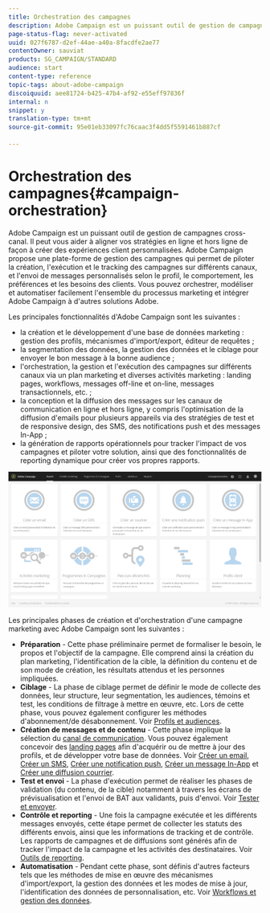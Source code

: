 ```yaml
---
title: Orchestration des campagnes
description: Adobe Campaign est un puissant outil de gestion de campagnes cross-canal. Il peut vous aider à aligner vos stratégies en ligne et hors ligne de façon à créer des expériences client personnalisées.
page-status-flag: never-activated
uuid: 027f6787-d2ef-44ae-a40a-8facdfe2ae77
contentOwner: sauviat
products: SG_CAMPAIGN/STANDARD
audience: start
content-type: reference
topic-tags: about-adobe-campaign
discoiquuid: aee81724-b425-47b4-af92-e55eff97836f
internal: n
snippet: y
translation-type: tm+mt
source-git-commit: 95e01eb33097fc76caac3f4dd5f5591461b887cf

---
```



# Orchestration des campagnes{#campaign-orchestration}

Adobe Campaign est un puissant outil de gestion de campagnes cross-canal. Il peut vous aider à aligner vos stratégies en ligne et hors ligne de façon à créer des expériences client personnalisées. Adobe Campaign propose une plate-forme de gestion des campagnes qui permet de piloter la création, l'exécution et le tracking des campagnes sur différents canaux, et l'envoi de messages personnalisés selon le profil, le comportement, les préférences et les besoins des clients. Vous pouvez orchestrer, modéliser et automatiser facilement l'ensemble du processus marketing et intégrer Adobe Campaign à d'autres solutions Adobe.

Les principales fonctionnalités d'Adobe Campaign sont les suivantes :

* la création et le développement d'une base de données marketing : gestion des profils, mécanismes d'import/export, éditeur de requêtes ;
* la segmentation des données, la gestion des données et le ciblage pour envoyer le bon message à la bonne audience ;
* l'orchestration, la gestion et l'exécution des campagnes sur différents canaux via un plan marketing et diverses activités marketing : landing pages, workflows, messages off-line et on-line, messages transactionnels, etc. ;
* la conception et la diffusion des messages sur les canaux de communication en ligne et hors ligne, y compris l'optimisation de la diffusion d'emails pour plusieurs appareils via des stratégies de test et de responsive design, des SMS, des notifications push et des messages In-App ;
* la génération de rapports opérationnels pour tracker l'impact de vos campagnes et piloter votre solution, ainsi que des fonctionnalités de reporting dynamique pour créer vos propres rapports.

![](assets/overview_home_page.png)

Les principales phases de création et d'orchestration d'une campagne marketing avec Adobe Campaign sont les suivantes :

* **Préparation** - Cette phase préliminaire permet de formaliser le besoin, le propos et l'objectif de la campagne. Elle comprend ainsi la création du plan marketing, l'identification de la cible, la définition du contenu et de son mode de création, les résultats attendus et les personnes impliquées.
* **Ciblage** - La phase de ciblage permet de définir le mode de collecte des données, leur structure, leur segmentation, les audiences, témoins et test, les conditions de filtrage à mettre en œuvre, etc. Lors de cette phase, vous pouvez également configurer les méthodes d'abonnement/de désabonnement. Voir [Profils et audiences](../../audiences/using/about-profiles.md).
* **Création de messages et de contenu** - Cette phase implique la sélection du [canal de communication](../../channels/using/discovering-communication-channels.md). Vous pouvez également concevoir des [landing pages](../../channels/using/getting-started-with-landing-pages.md) afin d'acquérir ou de mettre à jour des profils, et de développer votre base de données. Voir [Créer un email](../../channels/using/creating-an-email.md), [Créer un SMS](../../channels/using/creating-an-sms-message.md), [Créer une notification push](../../channels/using/preparing-and-sending-a-push-notification.md), [Créer un message In-App](../../channels/using/about-in-app-messaging.md) et [Créer une diffusion courrier](../../channels/using/creating-the-direct-mail.md).
* **Test et envoi** - La phase d'exécution permet de réaliser les phases de validation (du contenu, de la cible) notamment à travers les écrans de prévisualisation et l'envoi de BAT aux validants, puis d'envoi. Voir [Tester et envoyer](../../sending/using/about-sending-messages-with-campaign.md).
* **Contrôle et reporting** - Une fois la campagne exécutée et les différents messages envoyés, cette étape permet de collecter les statuts des différents envois, ainsi que les informations de tracking et de contrôle. Les rapports de campagnes et de diffusions sont générés afin de tracker l'impact de la campagne et les activités des destinataires. Voir [Outils de reporting](../../reporting/using/about-dynamic-reports.md).
* **Automatisation** - Pendant cette phase, sont définis d'autres facteurs tels que les méthodes de mise en œuvre des mécanismes d'import/export, la gestion des données et les modes de mise à jour, l'identification des données de personnalisation, etc. Voir [Workflows et gestion des données](../../automating/using/workflow-data-and-processes.md).

